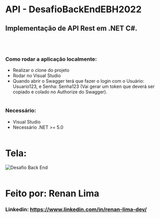 # API - DesafioBackEndEBH2022
## Implementação de API Rest em .NET C#.
<br></br>
### Como rodar a aplicação localmente:
* Realizar o clone do projeto
* Rodar no Visual Studio
* Quando abrir o Swagger terá que fazer o login com o Usuário: Usuario123, e Senha: Senha123 (Vai gerar um token que deverá ser copiado e colado no Authorize do Swagger). 
<br></br>
### Necessário:
* Visual Studio
* Necessário .NET >= 5.0
<br></br>
# Tela:
![Desafio Back End](https://user-images.githubusercontent.com/77756047/179268740-f9d5dcd6-be85-4574-884e-7a9ad143b2c4.png)
<br></br>
# Feito por: Renan Lima
### Linkedin: https://www.linkedin.com/in/renan-lima-dev/
